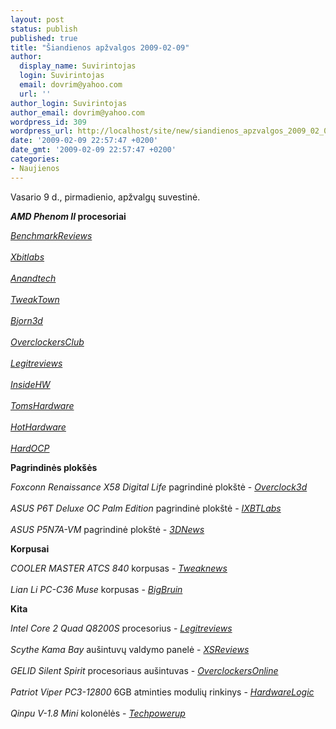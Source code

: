 ```yaml
---
layout: post
status: publish
published: true
title: "Šiandienos apžvalgos 2009-02-09"
author:
  display_name: Suvirintojas
  login: Suvirintojas
  email: dovrim@yahoo.com
  url: ''
author_login: Suvirintojas
author_email: dovrim@yahoo.com
wordpress_id: 309
wordpress_url: http://localhost/site/new/siandienos_apzvalgos_2009_02_09/
date: '2009-02-09 22:57:47 +0200'
date_gmt: '2009-02-09 22:57:47 +0200'
categories:
- Naujienos
---
```

<p>Vasario 9 d., pirmadienio, apžvalgų suvestinė.</p>
<p><b><i>AMD Phenom II</i> procesoriai</b></p>
<p><i><a class="ns" href="http://benchmarkreviews.com/index.php?option=com_content&task=view&id=294&Itemid=63">BenchmarkReviews</a></i><br />
<br /><i><a class="ns" href="http://xbitlabs.com/articles/cpu/display/phenom-ii-x4-810.html">Xbitlabs</a></i><br />
<br /><i><a class="ns" href="http://anandtech.com/cpuchipsets/showdoc.aspx?i=3512">Anandtech</a></i><br />
<br /><i><a class="ns" href="http://www.tweaktown.com/articles/1743/amd_socket_am3_arrives_the_real_phenom_ii_detailed/index.html">TweakTown</a></i><br />
<br /><i><a class="ns" href="http://bjorn3d.com/read.php?cID=1489">Bjorn3d</a></i><br />
<br /><i><a class="ns" href="http://www.overclockersclub.com/reviews/phenomii_720_810_am3/">OverclockersClub</a></i><br />
<br /><i><a class="ns" href="http://legitreviews.com/article/898/1/">Legitreviews</a></i><br />
<br /><i><a class="ns" href="http://www.insidehw.com/Reviews/CPU/AMD-Phenom-II-X4-810-DDR3-vs.-DDR2.html">InsideHW</a></i><br />
<br /><i><a class="ns" href="http://www.tomshardware.com/reviews/socket-am3-phenom,2148.html">TomsHardware</a></i><br />
<br /><i><a class="ns" href="http://hothardware.com/Articles/AMD-Phenom-II-X3-720-BE-and-X4-810-AM3-Processors/">HotHardware</a></i><br />
<br /><i><a class="ns" href="http://enthusiast.hardocp.com/article.html?art=MTYyMSwxLCxoZW50aHVzaWFzdA==">HardOCP</a></i></p>
<p><b>Pagrindinės plokšės</b></p>
<p><i>Foxconn Renaissance X58 Digital Life</i> pagrindinė plokštė - <i><a class="ns" href="http://overclock3d.net/reviews.php?/cpu_mainboard/foxconn_renaissance_x58_digital_life_motherboard/1">Overclock3d</a></i><br />
<br /><i>ASUS P6T Deluxe OC Palm Edition</i> pagrindinė plokštė - <i><a class="ns" href="http://ixbtlabs.com/articles3/mainboard/asus-p6t-deluxe-i58x-p1.html">IXBTLabs</a></i><br />
<br /><i>ASUS P5N7A-VM</i> pagrindinė plokštė - <i><a class="ns" href="http://www.3dnews.ru/motherboard/asus-p5n7a-vm/">3DNews</a></i></p>
<p><b>Korpusai</b></p>
<p><i>COOLER MASTER ATCS 840</i> korpusas - <i><a class="ns" href="http://www.tweaknews.net/reviews/cooler_master_atcs_840/">Tweaknews</a></i><br />
<br /><i>Lian Li PC-C36 Muse</i> korpusas - <i><a class="ns" href="http://www.bigbruin.com/2009/lianlipcc36_1">BigBruin</a></i></p>
<p><b>Kita</b></p>
<p><i>Intel Core 2 Quad Q8200S</i> procesorius - <i><a class="ns" href="http://legitreviews.com/article/896/1/">Legitreviews</a></i><br />
<br /><i>Scythe Kama Bay</i> aušintuvų valdymo panelė - <i><a class="ns" href="http://www.xsreviews.co.uk/reviews/other-products/scythe-kama-bay/">XSReviews</a></i><br />
<br /><i>GELID Silent Spirit</i> procesoriaus aušintuvas - <i><a class="ns" href="http://www.overclockersonline.net/?page=articles&num=2481">OverclockersOnline</a></i><br />
<br /><i>Patriot Viper PC3-12800</i> 6GB atminties modulių rinkinys - <i><a class="ns" href="http://www.hardwarelogic.com/news/134/ARTICLE/5593/2009-02-09.html">HardwareLogic</a></i><br />
<br /><i>Qinpu V-1.8 Mini</i> kolonėlės - <i><a class="ns" href="http://www.techpowerup.com/reviews/Head-Direct/Qinpu/V-1.8/">Techpowerup</a></i><br /></p>
